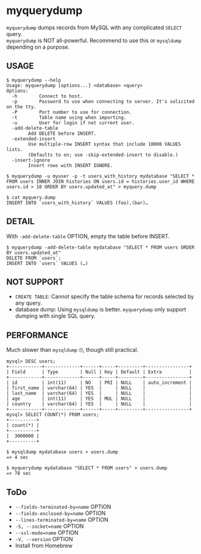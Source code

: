 # myquerydump
`myquerydump` dumps records from MySQL with any complicated `SELECT` query.  
`myquerydump` is NOT all-powerful. Recommend to use this or `mysqldump` depending on a purpose.

## USAGE
```
$ myquerydump --help
Usage: myquerydump [options...] <database> <query>
Options:
  -h		Connect to host.
  -p		Password to use when connecting to server. It's solicited on the tty.
  -P		Port number to use for connection.
  -t		Table name using when importing.
  -u		User for login if not current user.
  -add-delete-table
		Add DELETE before INSERT.
  -extended-insert
		Use multiple-row INSERT syntax that include 10000 VALUES lists.
		(Defaults to on; use -skip-extended-insert to disable.)
  -insert-ignore
		Insert rows with INSERT IGNORE.

$ myquerydump -u myuser -p -t users_with_history mydatabase "SELECT * FROM users INNER JOIN histories ON users.id = histories.user_id WHERE users.id > 10 ORDER BY users.updated_at" > myquery.dump

$ cat myquery.dump
INSERT INTO `users_with_history` VALUES (foo),(bar)…
```

## DETAIL
With `-add-delete-table` OPTION, empty the table before INSERT.
```
$ myquerydump -add-delete-table mydatabase "SELECT * FROM users ORDER BY users.updated_at"
DELETE FROM `users`;
INSERT INTO `users` VALUES (…)
```
## NOT SUPPORT
* `CREATE TABLE`: Cannot specify the table schema for records selected by any query.
* database dump: Using `mysqldump` is better. `myquerydump` only support dumping with single SQL query.

## PERFORMANCE
Much slower than `mysqldump` 🙄, though still practical.

```
mysql> DESC users;
+------------+-------------+------+-----+---------+----------------+
| Field      | Type        | Null | Key | Default | Extra          |
+------------+-------------+------+-----+---------+----------------+
| id         | int(11)     | NO   | PRI | NULL    | auto_increment |
| first_name | varchar(64) | YES  |     | NULL    |                |
| last_name  | varchar(64) | YES  |     | NULL    |                |
| age        | int(11)     | YES  | MUL | NULL    |                |
| country    | varchar(64) | YES  |     | NULL    |                |
+------------+-------------+------+-----+---------+----------------+
mysql> SELECT COUNT(*) FROM users;
+----------+
| count(*) |
+----------+
|  3000000 |
+----------+

$ mysqldump mydatabase users > users.dump
=> 4 sec

$ myquerydump mydatabase "SELECT * FROM users" > users.dump
=> 78 sec
```

## ToDo
* `--fields-terminated-by=name` OPTION
* `--fields-enclosed-by=name` OPTION
* `--lines-terminated-by=name` OPTION
* `-S, --socket=name` OPTION
* `--ssl-mode=name` OPTION
* `-V, --version` OPTION
* Install from Homebrew
